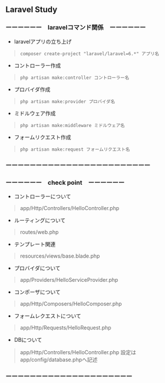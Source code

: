 ## Laravel Study


### ーーーーーー　laravelコマンド関係　ーーーーーー
+ laravelアプリの立ち上げ
> `composer create-project "laravel/laravel=6.*" アプリ名`

+ コントローラー作成
> `php artisan make:controller コントローラー名`

+ プロバイダ作成
> `php artisan make:provider プロバイダ名`

+ ミドルウェア作成
> `php artisan make:middleware ミドルウェア名`

+ フォームリクエスト作成
> `php artisan make:request フォームリクエスト名`
### ーーーーーーーーーーーーーーーーーーーーーーーー



### ーーーーーー　check point　ーーーーーー
+ コントローラーについて
> app/Http/Controllers/HelloController.php

+ ルーティングについて
> routes/web.php

+ テンプレート関連
> resources/views/base.blade.php

+ プロバイダについて
> app/Providers/HelloServiceProvider.php

+ コンポーザについて
> app/Http/Composers/HelloComposer.php

+ フォームレクエストについて
> app/Http/Requests/HelloRequest.php

+ DBについて
> app/Http/Controllers/HelloController.php
> 設定はapp/config/database.phpへ記述
### ーーーーーーーーーーーーーーーーーーーーー

